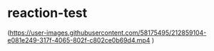 # reaction-test


(https://user-images.githubusercontent.com/58175495/212859104-e081e249-317f-4065-802f-c802ce0b69d4.mp4
)
